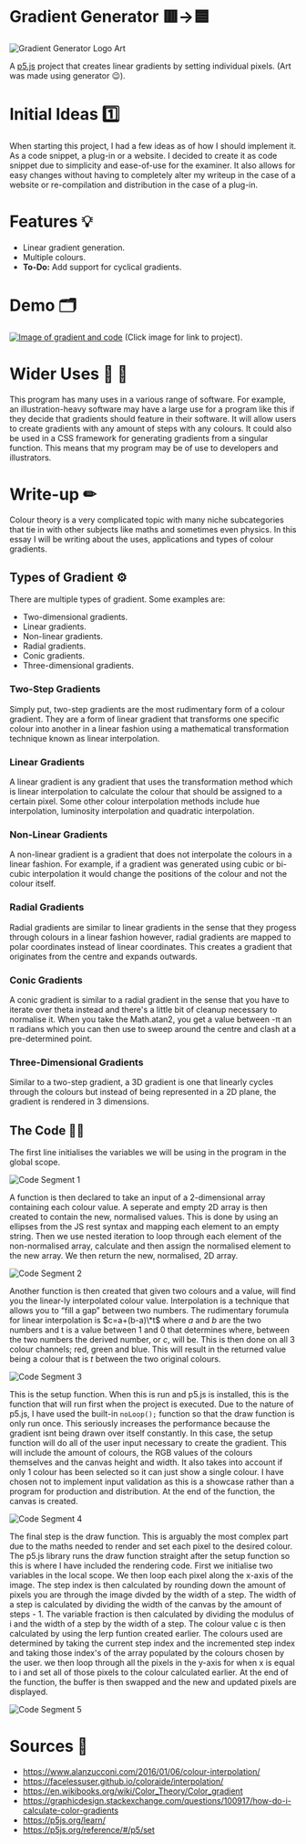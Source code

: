 ﻿# Gradient Generator 🟥->🟦
![Gradient Generator Logo Art](https://i.postimg.cc/mZ5DBVnK/New-Project-3-1.png)

A [p5.js](https://p5js.org/) project that creates linear gradients by setting individual pixels. (Art was made using generator 😉).

# Initial Ideas 1️⃣
When starting this project, I had a few ideas as of how I should implement it. As a code snippet, a plug-in or a website. I decided to create it as code snippet due to simplicity and ease-of-use for the examiner. It also allows for easy changes without having to completely alter my writeup in the case of a website or re-compilation and distribution in the case of a plug-in.

# Features 💡
- Linear gradient generation.
- Multiple colours.
- **To-Do:** Add support for cyclical gradients.

# Demo 🗂

[![Image of gradient and code](https://i.postimg.cc/jSGdP5Tc/Screenshot-2022-11-01-15-36-22.png "p5.js project")](https://editor.p5js.org/21jack.pike/sketches/W7AOevNsr)
(Click image for link to project).

# Wider Uses 🫸 🫷
This program has many uses in a various range of software. For example, an illustration-heavy software may have a large use for a program like this if they decide that gradients should feature in their software. It will allow users to create gradients with any amount of steps with any colours. It could also be used in a CSS framework for generating gradients from a singular function. This means that my program may be of use to developers and illustrators.

# Write-up ✏

Colour theory is a very complicated topic with many niche subcategories that tie in with other subjects like maths and sometimes even physics. In this essay I will be writing about the uses, applications and types of colour gradients.

## Types of Gradient ⚙
There are multiple types of gradient. Some examples are:
- Two-dimensional gradients.
- Linear gradients.
- Non-linear gradients.
- Radial gradients.
- Conic gradients.
- Three-dimensional gradients.

### Two-Step Gradients 
Simply put, two-step gradients are the most rudimentary form of a colour gradient. They are a form of linear gradient that transforms one specific colour into another in a linear fashion using a mathematical transformation technique known as linear interpolation.

### Linear Gradients 
A linear gradient is any gradient that uses the transformation method which is linear interpolation to calculate the colour that should be assigned to a certain pixel. Some other colour interpolation methods include hue interpolation, luminosity interpolation and quadratic interpolation.

### Non-Linear Gradients
A non-linear gradient is a gradient that does not interpolate the colours in a linear fashion. For example, if a gradient was generated using cubic or bi-cubic interpolation it would change the positions of the colour and not the colour itself.

### Radial Gradients
Radial gradients are similar to linear gradients in the sense that they progess through colours in a linear fashion however, radial gradients are mapped to polar coordinates instead of linear coordinates. This creates a gradient that originates from the centre and expands outwards.

### Conic Gradients
A conic gradient is similar to a radial gradient in the sense that you have to iterate over theta instead and there's a little bit of cleanup necessary to normalise it. When you take the Math.atan2, you get a value between -π an π radians which you can then use to sweep around the centre and clash at a pre-determined point.

### Three-Dimensional Gradients
Similar to a two-step gradient, a 3D gradient is one that linearly cycles through the colours but instead of being represented in a 2D plane, the gradient is rendered in 3 dimensions.

## The Code 🧑‍💻
The first line initialises the variables we will be using in the program in the global scope.

![Code Segment 1](https://i.postimg.cc/HWRpfncg/image.png)

A function is then declared to take an input of a 2-dimensional array containing each colour value. A seperate and empty 2D array is then created to contain the new, normalised values. This is done by using an ellipses from the JS rest syntax and mapping each element to an empty string. Then we use nested iteration to loop through each element of the non-normalised array, calculate and then assign the normalised element to the new array. We then return the new, normalised, 2D array.

![Code Segment 2](https://i.postimg.cc/hPVfsTCw/image.png)

Another function is then created that given two colours and a value, will find you the linear-ly interpolated colour value. Interpolation is a technique that allows you to “fill a gap” between two numbers. The rudimentary forumula for linear interpolation is $c=a+(b-a)\*t$ where $a$ and $b$ are the two numbers and t is a value between 1 and 0 that determines where, between the two numbers the derived number, or $c$, will be. This is then done on all 3 colour channels; red, green and blue. This will result in the returned value being a colour that is $t$ between the two original colours.

![Code Segment 3](https://i.postimg.cc/NGmsvY12/image.png)

This is the setup function. When this is run and p5.js is installed, this is the function that will run first when the project is executed. Due to the nature of p5.js, I have used the built-in `noLoop();` function so that the draw function is only run once. This seriously increases the performance because the gradient isnt being drawn over itself constantly. In this case, the setup function will do all of the user input necessary to create the gradient. This will include the amount of colours, the RGB values of the colours themselves and the canvas height and width. It also takes into account if only 1 colour has been selected so it can just show a single colour. I have chosen not to implement input validation as this is a showcase rather than a program for production and distribution. At the end of the function, the canvas is created.

![Code Segment 4](https://i.postimg.cc/505RpPCy/image.png)

The final step is the draw function. This is arguably the most complex part due to the maths needed to render and set each pixel to the desired colour. The p5.js library runs the draw function straight after the setup function so this is where I have included the rendering code. First we initialise two variables in the local scope. We then loop each pixel along the x-axis of the image. The step index is then calculated by rounding down the amount of pixels you are through the image divded by the width of a step. The width of a step is calculated by dividing the width of the canvas by the amount of steps - 1. The variable fraction is then calculated by dividing the modulus of i and the width of a step by the width of a step. The colour value c is then calculated by using the lerp funtion created earlier. The colours used are determined by taking the current step index and the incremented step index and taking those index's of the array populated by the colours chosen by the user. we then loop through all the pixels in the y-axis for when x is equal to i and set all of those pixels to the colour calculated earlier. At the end of the function, the buffer is then swapped and the new and updated pixels are displayed.

![Code Segment 5](https://i.postimg.cc/NFzZSdgc/image.png)

# Sources 👾
- https://www.alanzucconi.com/2016/01/06/colour-interpolation/
- https://facelessuser.github.io/coloraide/interpolation/
- https://en.wikibooks.org/wiki/Color_Theory/Color_gradient
- https://graphicdesign.stackexchange.com/questions/100917/how-do-i-calculate-color-gradients
- https://p5js.org/learn/
- https://p5js.org/reference/#/p5/set
